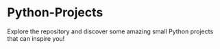 # Python-Projects
Explore the repository and discover some amazing small Python projects that can inspire you!
